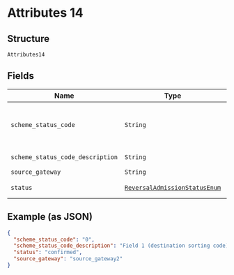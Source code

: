 
# Attributes 14

## Structure

`Attributes14`

## Fields

| Name | Type | Tags | Description |
|  --- | --- | --- | --- |
| `scheme_status_code` | `String` | Optional | Scheme-specific status code. Refer to scheme documentation where available. |
| `scheme_status_code_description` | `String` | Optional | Description of `scheme_status_code` |
| `source_gateway` | `String` | Optional | - |
| `status` | [`ReversalAdmissionStatusEnum`](../../doc/models/reversal-admission-status-enum.md) | Optional | Status of the reversal admission |

## Example (as JSON)

```json
{
  "scheme_status_code": "0",
  "scheme_status_code_description": "Field 1 (destination sorting code) was invalid",
  "status": "confirmed",
  "source_gateway": "source_gateway2"
}
```


